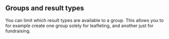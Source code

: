 ## Groups and result types

You can limit which result types are available to a group. This allows you to
for example create one group solely for leafleting, and another just for
fundraising.
